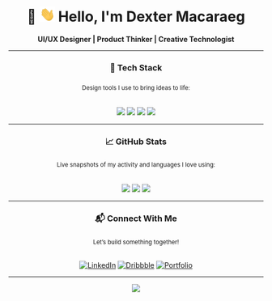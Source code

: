 <div align="center">

<!-- Animated waving hand -->
<h1>👋 <img src="https://raw.githubusercontent.com/ABSphreak/ABSphreak/master/gifs/Hi.gif" width="30px"> Hello, I'm Dexter Macaraeg</h1>
<strong>UI/UX Designer | Product Thinker | Creative Technologist</strong>

---

### 💼 Tech Stack  
<sub>Design tools I use to bring ideas to life:</sub><br><br>

<!-- Subtle bounce effect using SVG (animated shine style) -->
<img src="https://img.shields.io/badge/Figma-%23F24E1E.svg?style=for-the-badge&logo=figma&logoColor=white" />
<img src="https://img.shields.io/badge/Framer-black?style=for-the-badge&logo=framer&logoColor=blue" />
<img src="https://img.shields.io/badge/Dribbble-EA4C89?style=for-the-badge&logo=dribbble&logoColor=white" />
<img src="https://img.shields.io/badge/Canva-%2300C4CC.svg?style=for-the-badge&logo=canva&logoColor=white" />

---

### 📈 GitHub Stats  
<sub>Live snapshots of my activity and languages I love using:</sub><br><br>

<img src="https://github-readme-stats.vercel.app/api?username=dextermacaraeg&theme=dark&hide_border=false&include_all_commits=false&count_private=false" height="150" />
<img src="https://nirzak-streak-stats.vercel.app/?user=dextermacaraeg&theme=dark&hide_border=false" height="150" />
<img src="https://github-readme-stats.vercel.app/api/top-langs/?username=dextermacaraeg&theme=dark&hide_border=false&layout=compact" height="150" />

---

### 📬 Connect With Me  
<sub>Let’s build something together!</sub><br><br>

[![LinkedIn](https://img.shields.io/badge/LinkedIn-%230077B5.svg?style=for-the-badge&logo=linkedin&logoColor=white)](https://linkedin.com/in/dextermacaraeg)
[![Dribbble](https://img.shields.io/badge/Dribbble-EA4C89?style=for-the-badge&logo=dribbble&logoColor=white)](https://dribbble.com/dextermacaraeg)
[![Portfolio](https://img.shields.io/badge/Portfolio-%23FF5722.svg?style=for-the-badge&logo=web&logoColor=white)](https://yourportfolio.com) <!-- Replace this with your actual portfolio -->

---

<!-- Animated SVG visitor counter -->
[![](https://visitcount.itsvg.in/api?id=dextermacaraeg&icon=0&color=0)](https://visitcount.itsvg.in)

<!-- Created with ❤️ using GPRM (https://gprm.itsvg.in) -->

</div>
